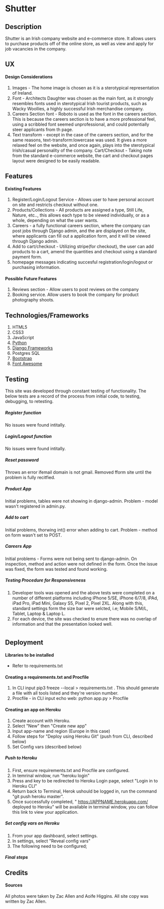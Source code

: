 # Shutter

## Description
Shutter is an Irish company website and e-commerce store. It allows users to purchase products off of the online store,
as well as view and apply for job vacancies in the company.

## UX

#### Design Considerations
1. Images - The home image is chosen as it is a sterotypical representation of Ireland.
2. Font - Architects Daughter was chosen as the main font, as it strongly resembles fonts used in sterotypical Irish
tourist products, such as Wacky Woollies, a highly successful Irish merchandise company.
3. Careers Section font - Roboto is used as the font in the careers section. This is because the careers section is to have a more professional
feel, using a scribbled font seemed unprofessional, and could potentially steer applicants from th page.
4. Text transform - except in the case of the careers section, and for the same reasons, text-transform:lowercase was
used. It gives a more relaxed feel on the website, and once again, plays into the sterotypical Irish/casual personality of the company.
Cart/Checkout - Taking note from the standard e-commerce website, the cart and checkout pages layout were designed to be easily readable.

## Features

#### Existing Features
1. Register/Login/Logout Service - Allows user to have personal account on site and restricts checkout without one.
2. Products/Collections - All products are assigned a type, Still Life, Nature, etc.., this allows each type to be viewed individually, or as a whole, depending on what the user wants.
3. Careers - a fully functional careers section, where the company can post jobs through Django admin, and the are displayed on the site, where applicants can fill out a application form, and it will be viewed through Django admin.
4. Add to cart/checkout - Utilizing stripe(for checkout), the user can add products to a cart, amend the quantities and checkout using a standard payment form.
5. homepage messages indicating succesful registration/login/logout or purchasing information.

#### Possible Future Features
1. Reviews section - Allow users to post reviews on the company
2. Booking service. Allow users to book the company for product photography shoots.

## Technologies/Frameworks
1. HTML5 
2. CSS3
3. JavaScript
4. <a target="_blank" href='https://www.python.org/'>Python</a>
5. <a href="https://www.djangoproject.com/">Django Frameworks</a>
6. Postgres SQL
7. <a target="_blank" href='https://getbootstrap.com/'>Bootstrap</a>
8. <a target="_blank" href='https://fontawesome.com/'>Font Awesome</a>


## Testing
This site was developed through constant testing of functionality. The below tests are a record of the process from initial code, to testing, debugging, to retesting.

##### Register function
No issues were found intitally.

##### Login/Logout function
No issues were found intitally.

#####  Reset password
Throws an error ifemail domain is not gmail. Removed fform site until the problem is fully recitfied.

##### Product App
Initial problems, tables were not showing in django-admin. Problem - model wasn't registered in admin.py.

##### Add to cart
Initial problems, thorwing int() error when adding to cart. Problem - method on form wasn't set to POST.

##### Careers App
Initial problems - Forms were not being sent to django-admin. On inspection, method and action were not defined in the form. Once the issue was fixed, the form was tested and found working.

##### Testing Procedure for Responsiveness

1. Developer tools was opened and the above tests were completed on a number of different platforms including iPhone 5/SE, iPhone 6/7/8, iPAd, iPad Pro, iPad Mini, Galaxy S5, Pixel 2, Pixel 2XL. Along with this, standard settings form the size bar were selcted, i.e; Mobile S/M/L, Tablet, Laptop & Laptop L.
2. For each device, the site was checked to enure there was no overlap of information and that the presentation looked well.

#

## Deployment

#### Libraries to be installed
- Refer to requirements.txt

#### Creating a requirements.txt and Procfile

1. In CLI input pip3 freeze --local > requirements.txt . This should generate a file with all tools listed and they're version number.
2. Procfile - in CLI input echo web: python app.py > Procfile

#### Creating an app on Heroku
1. Create account with Heroku.
2. Select "New" then "Create new app"
3. Input app-name and region (Europe in this case)
4. Follow steps for "Deploy using Heroku Git" (push from CLI, described below)
5. Set Config vars (described below)

##### Push to Heroku
1. First, ensure requirements.txt and Procfile are configured.
2. In temrinal window, run "heroku login"
3. Press and key to be redirected to Heroku Login page, select "Login in to Heroku CLI"
4. Return back to Terminal, Herok ushould be logged in, run the command "git push heroku master".
5. Once successfully completed, " https://APPNAME.herokuapp.com/ deployed to Heroku" will be available in terminal window, you can follow this link to view your application.

##### Set config vars on Heroku
1. From your app dashboard, select settings.
2. In settings, select "Reveal config vars"
3. The following need to be configured;


##### Final steps

## Credits

#### Sources
All photos were taken by Zac Allen and Aoife Higgins. All site copy was written by Zac Allen.